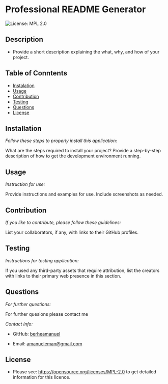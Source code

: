 
  # Professional README Generator

  ![License: MPL 2.0](https://img.shields.io/badge/License-MPL_2.0-brightgreen.svg)

  ## Description

  * Provide a short description explaining the what, why, and how of your project.


  ## Table of Conntents
  * [Instalation](#instalation)
  * [Usage](#usage)
  * [Contribution](#contribution)
  * [Testing](#testing)
  * [Questions](#questions)
  * [License](#license)
    
  ## Installation

  _Follow these steps to properly install this application:_

  What are the steps required to install your project? Provide a step-by-step description of how to get the development environment running.

  ## Usage
     
  _Instruction for use:_

  Provide instructions and examples for use. Include screenshots as needed.

  ## Contribution

  _If you like to contribute, please follow these guidelines:_

  List your collaborators, if any, with links to their GitHub profiles.
    
  ## Testing

  _Instructions for testing application:_

  If you used any third-party assets that require attribution, list the creators with links to their primary web presence in this section.

  ## Questions

  _For further questions:_

  For further quesions please contact me

  _Contact Info:_

  * GitHub: [berheamanuel](https://github.com/berheamanuel)

  * Email: [amanueleman@gmail.com](mailto:amanueleman@gmail.com)

  ## License

  * Please see: https://opensource.org/licenses/MPL-2.0 to get detailed information for this licence.
 
      
